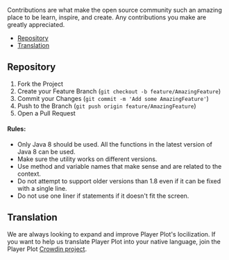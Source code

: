 Contributions are what make the open source community such an amazing place to be learn, inspire, and create. Any contributions you make are greatly appreciated.

* [Repository](#repository)
* [Translation](#translation)

## Repository

1. Fork the Project
2. Create your Feature Branch (`git checkout -b feature/AmazingFeature`)
3. Commit your Changes (`git commit -m 'Add some AmazingFeature'`)
4. Push to the Branch (`git push origin feature/AmazingFeature`)
5. Open a Pull Request

#### Rules: 

* Only Java 8 should be used. All the functions in the latest version of Java 8 can be used.
* Make sure the utility works on different versions.
* Use method and variable names that make sense and are related to the context.
* Do not attempt to support older versions than 1.8 even if it can be fixed with a single line.
* Do not use one liner if statements if it doesn't fit the screen.

## Translation

We are always looking to expand and improve Player Plot's locilization. If you want to help us translate Player Plot into your native language, join the Player Plot [Crowdin project](https://crowdin.com/project/player-plot).